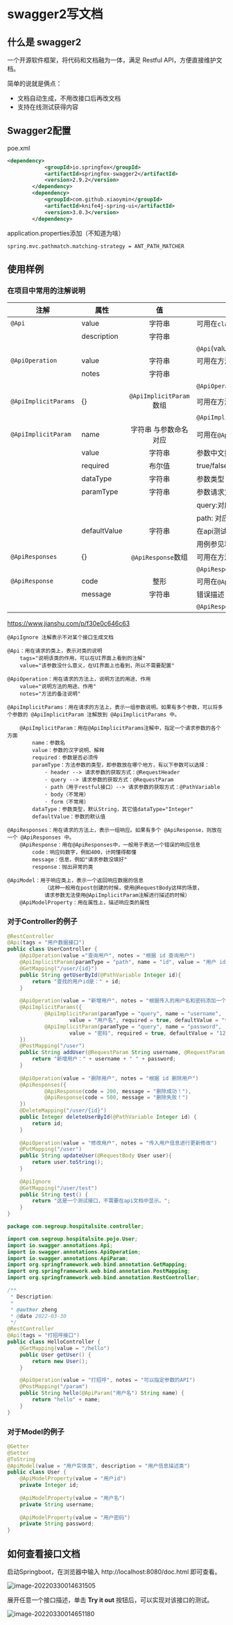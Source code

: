 # swagger2写文档

## 什么是 swagger2

一个开源软件框架，将代码和文档融为一体，满足 Restful API，方便直接维护文档。

简单的说就是俩点：

- 文档自动生成，不用改接口后再改文档
- 支持在线测试获得内容

## Swagger2配置

poe.xml

```xml
<dependency>
            <groupId>io.springfox</groupId>
            <artifactId>springfox-swagger2</artifactId>
            <version>2.9.2</version>
        </dependency>
        <dependency>
            <groupId>com.github.xiaoymin</groupId>
            <artifactId>knife4j-spring-ui</artifactId>
            <version>3.0.3</version>
        </dependency>
```

application.properties添加（不知道为啥）

```
spring.mvc.pathmatch.matching-strategy = ANT_PATH_MATCHER
```

## 使用样例

### 在项目中常用的注解说明

| **注解**             | **属性**     |         **值**          | **备注**                                                     |
| -------------------- | ------------ | :---------------------: | ------------------------------------------------------------ |
| `@Api`               | value        |         字符串          | 可用在`class`头上,`class`描述                                |
|                      | description  |         字符串          |                                                              |
|                      |              |                         | `@Api`(value = "xxx", description = "xxx")                   |
| `@ApiOperation`      | value        |         字符串          | 可用在方法头上.参数的描述容器                                |
|                      | notes        |         字符串          |                                                              |
|                      |              |                         | `@ApiOperation`(value = "xxx", notes = "xxx")                |
| `@ApiImplicitParams` | {}           | `@ApiImplicitParam`数组 | 可用在方法头上.参数的描述容器                                |
|                      |              |                         | `@ApiImplicitParams`({`@ApiImplicitParam1`,`@ApiImplicitParam2`,...}) |
| `@ApiImplicitParam`  | name         |  字符串 与参数命名对应  | 可用在`@ApiImplicitParams`里                                 |
|                      | value        |         字符串          | 参数中文描述                                                 |
|                      | required     |         布尔值          | true/false                                                   |
|                      | dataType     |         字符串          | 参数类型                                                     |
|                      | paramType    |         字符串          | 参数请求方式:query/path                                      |
|                      |              |                         | query:对应`@RequestParam`?传递                               |
|                      |              |                         | path: 对应`@PathVariable`{}path传递                          |
|                      | defaultValue |         字符串          | 在api测试中默认值                                            |
|                      |              |                         | 用例参见项目中的设置                                         |
| `@ApiResponses`      | {}           |   `@ApiResponse`数组    | 可用在方法头上.参数的描述容器                                |
|                      |              |                         | `@ApiResponses`({`@ApiResponse1`,`@ApiResponse2`,...})       |
| `@ApiResponse`       | code         |          整形           | 可用在`@ApiResponses`里                                      |
|                      | message      |         字符串          | 错误描述                                                     |
|                      |              |                         | `@ApiResponse`(code = 200, message = "Successful")           |



https://www.jianshu.com/p/f30e0c646c63

```SHELL
@ApiIgnore 注解表示不对某个接口生成文档

@Api：用在请求的类上，表示对类的说明
    tags="说明该类的作用，可以在UI界面上看到的注解"
    value="该参数没什么意义，在UI界面上也看到，所以不需要配置"

@ApiOperation：用在请求的方法上，说明方法的用途、作用
    value="说明方法的用途、作用"
    notes="方法的备注说明"

@ApiImplicitParams：用在请求的方法上，表示一组参数说明。如果有多个参数，可以将多个参数的 @ApiImplicitParam 注解放到 @ApiImplicitParams 中。

    @ApiImplicitParam：用在@ApiImplicitParams注解中，指定一个请求参数的各个方面
        name：参数名
        value：参数的汉字说明、解释
        required：参数是否必须传
        paramType：方法参数的类型，即参数放在哪个地方，有以下参数可以选择：
            · header --> 请求参数的获取方式：@RequestHeader
            · query --> 请求参数的获取方式：@RequestParam
            · path（用于restful接口）--> 请求参数的获取方式：@PathVariable
            · body（不常用）
            · form（不常用）    
        dataType：参数类型，默认String，其它值dataType="Integer"       
        defaultValue：参数的默认值

@ApiResponses：用在请求的方法上，表示一组响应。如果有多个 @ApiResponse，则放在一个 @ApiResponses 中。
    @ApiResponse：用在@ApiResponses中，一般用于表达一个错误的响应信息
        code：响应码数字，例如400，计网懂得都懂
        message：信息，例如"请求参数没填好"
        response：抛出异常的类

@ApiModel：用于响应类上，表示一个返回响应数据的信息
            （这种一般用在post创建的时候，使用@RequestBody这样的场景，
            请求参数无法使用@ApiImplicitParam注解进行描述的时候）
    @ApiModelProperty：用在属性上，描述响应类的属性
```

### 对于Controller的例子

```java
@RestController
@Api(tags = "用户数据接口")
public class UserController {
    @ApiOperation(value ="查询用户", notes = "根据 id 查询用户")
    @ApiImplicitParam(paramType = "path", name = "id", value = "用户 id", required = true)
    @GetMapping("/user/{id}")
    public String getUserById(@PathVariable Integer id){
        return "查找的用户id是：" + id;
    }
 
    @ApiOperation(value = "新增用户", notes = "根据传入的用户名和密码添加一个新用户")
    @ApiImplicitParams({
            @ApiImplicitParam(paramType = "query", name = "username",
                    value = "用户名", required = true, defaultValue = "test"),
            @ApiImplicitParam(paramType = "query", name = "password",
                    value = "密码", required = true, defaultValue = "123")
    })
    @PostMapping("/user")
    public String addUser(@RequestParam String username, @RequestParam String password) {
        return "新增用户：" + username + " " + password;
    }
 
    @ApiOperation(value = "删除用户", notes = "根据 id 删除用户")
    @ApiResponses({
            @ApiResponse(code = 200, message = "删除成功！"),
            @ApiResponse(code = 500, message = "删除失败！")
    })
    @DeleteMapping("/user/{id}")
    public Integer deleteUserById(@PathVariable Integer id) {
        return id;
    }
 
    @ApiOperation(value = "修改用户", notes = "传入用户信息进行更新修改")
    @PutMapping("/user")
    public String updateUser(@RequestBody User user){
        return user.toString();
    }
 
    @ApiIgnore
    @GetMapping("/user/test")
    public String test() {
        return "这是一个测试接口，不需要在api文档中显示。";
    }
}
```

```JAVA
package com.segroup.hospitalsite.controller;

import com.segroup.hospitalsite.pojo.User;
import io.swagger.annotations.Api;
import io.swagger.annotations.ApiOperation;
import io.swagger.annotations.ApiParam;
import org.springframework.web.bind.annotation.GetMapping;
import org.springframework.web.bind.annotation.PostMapping;
import org.springframework.web.bind.annotation.RestController;

/**
 * Description:
 *
 * @author zheng
 * @date 2022-03-30
 */
@RestController
@Api(tags = "打招呼接口")
public class HelloController {
    @GetMapping(value = "/hello")
    public User getUser() {
        return new User();
    }

    @ApiOperation(value = "打招呼", notes = "可以指定参数的API")
    @PostMapping("/param")
    public String hello(@ApiParam("用户名") String name) {
        return "hello" + name;
    }
}
```



### 对于Model的例子

```JAVA
@Getter
@Setter
@ToString
@ApiModel(value = "用户实体类", description = "用户信息描述类")
public class User {
    @ApiModelProperty(value = "用户id")
    private Integer id;
 
    @ApiModelProperty(value = "用户名")
    private String username;
 
    @ApiModelProperty(value = "用户密码")
    private String password;
}
```

## 如何查看接口文档

启动Springboot，在浏览器中输入 http://localhost:8080/doc.html 即可查看。

![image-20220330014631505](image/image-20220330014631505.png)

展开任意一个接口描述，单击 **Try it out** 按钮后，可以实现对该接口的测试。

![image-20220330014651180](image/image-20220330014651180.png)